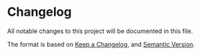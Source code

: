 # Changelog

All notable changes to this project will be documented in this file.

The format is based on [Keep a Changelog](https://keepachangelog.com/en/1.0.0),
and [Semantic Version](https://semver.org/spec/v2.0.0.html).
